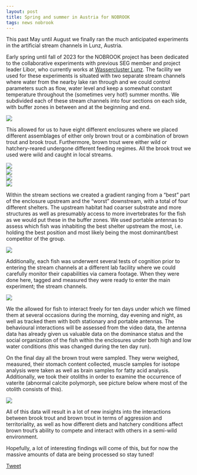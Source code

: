 ```yaml
---
layout: post
title: Spring and summer in Austria for NOBROOK 
tags: news nobrook
---
```


This past May until August we finally ran the much anticipated experiments in the artificial stream channels in Lunz, Austria.

<!--more-->

Early spring until fall of 2023 for the NOBROOK project has been dedicated to the collaborative experiments with previous SEG member and project leader Libor, who currently works at [Wassercluster Lunz](https://www.wcl.ac.at/index.php/en/). The facility we used for these experiments is situated with two separate stream channels where water from the nearby lake ran through and we could control parameters such as flow, water level and keep a somewhat constant temperature throughout the (sometimes very hot!) summer months. We subdivided each of these stream channels into four sections on each side, with buffer zones in between and at the beginning and end. 

<div class="row">
  <div class="column">
    <img src="https://github.com/benediau/seg-gbg/assets/96004332/b5e142b1-aa0c-490e-a75a-74911dfdbc6c" />
  </div>
</div> 


This allowed for us to have eight different enclosures where we placed different assemblages of either only brown trout or a combination of brown trout and brook trout. Furthermore, brown trout were either wild or hatchery-reared undergone different feeding regimes. All the brook trout we used were wild and caught in local streams. 

<div class="swiper">
  <div class="swiper-wrapper">
    <div class="swiper-slide">
      <img src="https://github.com/benediau/seg-gbg/assets/96004332/3a0b3f64-86c1-45a3-bb3d-7d0ba83e5cdb" />
    </div>
    <div class="swiper-slide">
      <img src="https://github.com/benediau/seg-gbg/assets/96004332/495d7992-eaa0-4ebe-a8fb-25f4645bad43" />
    </div>
    <div class="swiper-slide">
      <img src="https://github.com/benediau/seg-gbg/assets/96004332/9bc8be5f-e238-44cc-a713-063a5a792440" />
    </div>
    <div class="swiper-slide">
      <img src="https://github.com/benediau/seg-gbg/assets/96004332/71fc4153-f560-4990-87ee-4a867ce7f55c" />
    </div>
  </div>
  <div class="swiper-button-prev"></div>
  <div class="swiper-button-next"></div>
  <div class="swiper-pagination"></div>
</div>

Within the stream sections we created a gradient ranging from a “best” part of the enclosure upstream and the “worst” downstream, with a total of four different shelters. The upstream habitat had coarser substrate and more structures as well as presumably access to more invertebrates for the fish as we would put these in the buffer zones. We used portable antennas to assess which fish was inhabiting the best shelter upstream the most, i.e. holding the best position and most likely being the most dominant/best competitor of the group. 

<div class="row">
  <div class="column">
    <img src="https://github.com/benediau/seg-gbg/assets/96004332/d77f089d-faff-4215-9686-79c3dd4b64a3" />
  </div>
</div> 


Additionally, each fish was underwent several tests of cognition prior to entering the stream channels at a different lab facility where we could carefully monitor their capabilities via camera footage. 
When they were done here, tagged and measured they were ready to enter the main experiment; the stream channels. 

<div class="row">
  <div class="column">
    <img src="https://github.com/benediau/seg-gbg/assets/96004332/3a15d0a2-f1d6-4c0e-b4a6-318a5fe4cc52" />
  </div>
</div> 


We the allowed for fish to interact freely for ten days under which we filmed them at several occasions during the morning, day evening and night, as well as tracked them with both stationary and portable antennas. The behavioural interactions will be assessed from the video data, the antenna data has already given us valuable data on the dominance status and the social organization of the fish within the enclosures under both high and low water conditions (this was changed during the ten day run). 

On the final day all the brown trout were sampled. They werw weighed, measured, their stomach content collected, muscle samples for isotope analysis were taken as well as brain samples for fatty acid analysis. Additionally, we took their otoliths in order to examine the occurrence of vaterite (abnormal calcite polymorph, see picture below where most of the otolith consists of this). 

<div class="row">
  <div class="column">
    <img src="https://github.com/benediau/seg-gbg/assets/96004332/48313707-84ab-4ec9-a922-22c1f7aa0730" />
  </div>
</div> 

All of this data will result in a lot of new insights into the interactions between brook trout and brown trout in terms of aggression and territoriality, as well as how different diets and hatchery conditions affect brown trout’s ability to compete and interact with others in a semi-wild environment. 

Hopefully, a lot of interesting findings will come of this, but for now the massive amounts of data are being processed so stay tuned!


<a href="https://twitter.com/share?ref_src=twsrc%5Etfw" class="twitter-share-button" data-show-count="false">Tweet</a><script async src="https://platform.twitter.com/widgets.js" charset="utf-8"></script>


 


